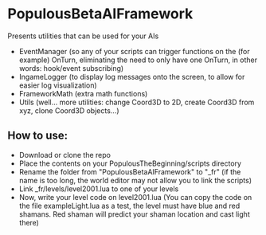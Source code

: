 # PopulousBetaAIFramework

Presents utilities that can be used for your AIs
- EventManager (so any of your scripts can trigger functions on the (for example) OnTurn, eliminating the need to only have one OnTurn, in other words: hook/event subscribing)
- IngameLogger (to display log messages onto the screen, to allow for easier log visualization)
- FrameworkMath (extra math functions)
- Utils (well... more utilities: change Coord3D to 2D, create Coord3D from xyz, clone Coord3D objects...)


## How to use:
- Download or clone the repo
- Place the contents on your PopulousTheBeginning/scripts directory
- Rename the folder from "PopulousBetaAIFramework" to "_fr" (if the name is too long, the world editor may not allow you to link the scripts)
- Link _fr/levels/level2001.lua to one of your levels
- Now, write your level code on level2001.lua (You can copy the code on the file exampleLight.lua as a test, the level must have blue and red shamans. Red shaman will predict your shaman location and cast light there)